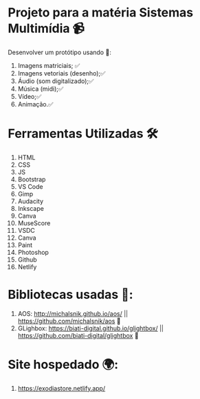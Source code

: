 # Projeto para a matéria Sistemas Multimídia 📹

Desenvolver um protótipo usando 📄:

1. Imagens matriciais; ✅<br> 
2. Imagens vetoriais (desenho);✅<br> 
3. Áudio (som digitalizado);✅<br> 
4. Música (midi);✅<br> 
5. Vídeo;✅<br> 
6. Animação.✅<br> 

# Ferramentas Utilizadas 🛠

1. HTML
2. CSS
3. JS
4. Bootstrap
5. VS Code
6. Gimp
7. Audacity
8. Inkscape
9. Canva
10. MuseScore
11. VSDC
12. Canva 
13. Paint
14. Photoshop
15. Github
16. Netlify

# Bibliotecas usadas 📖: 

1. AOS: http://michalsnik.github.io/aos/  || https://github.com/michalsnik/aos 📖
2. GLighbox: https://biati-digital.github.io/glightbox/ || https://github.com/biati-digital/glightbox 📖


# Site hospedado 🌍:

1. https://exodiastore.netlify.app/
